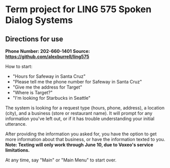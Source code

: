 # Term project for LING 575 Spoken Dialog Systems

## Directions for use

**Phone Number: 202-660-1401**
**Source: https://github.com/alexburrell/ling575**

How to start:
- "Hours for Safeway in Santa Cruz"
- "Please tell me the phone number for Safeway in Santa Cruz"
- "Give me the address for Target"
- "Where is Target?"
- "I'm looking for Starbucks in Seattle"

The system is looking for a request type (hours, phone, address), a location (city), and a business (store or restaurant name). It will prompt for any information you've left out, or if it has trouble understanding your initial utterance.

After providing the information you asked for, you have the option to get more information about that business, or have the information texted to you. **Note: Texting will only work through June 10, due to Voxeo's service limitations.**

At any time, say "Main" or "Main Menu" to start over.